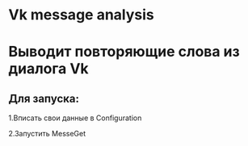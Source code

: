 Vk message analysis
===================
Выводит повторяющие слова из диалога Vk
=======================================
Для запуска:
-----------
1.Вписать свои данные в Configuration

2.Запустить MesseGet
